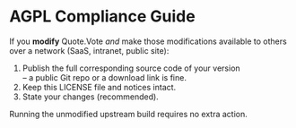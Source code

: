 # AGPL Compliance Guide

If you **modify** Quote.Vote *and* make those modifications available to
others over a network (SaaS, intranet, public site):

1. Publish the full corresponding source code of your version  
   – a public Git repo or a download link is fine.
2. Keep this LICENSE file and notices intact.
3. State your changes (recommended).

Running the unmodified upstream build requires no extra action.
